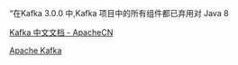 “在Kafka 3.0.0 中,Kafka 项目中的所有组件都已弃用对 Java 8

[Kafka 中文文档 - ApacheCN](https://kafka.apachecn.org/)

[Apache Kafka](https://kafka.apache.org/documentation/)